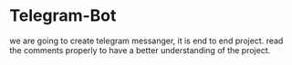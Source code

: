 # Telegram-Bot
we are going to create telegram messanger, it is end to end project.
read the comments properly  to have a better understanding of the project.

